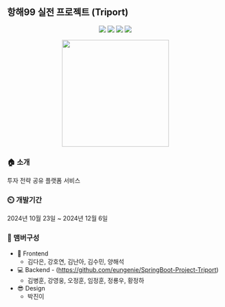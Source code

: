 ## 항해99 실전 프로젝트 (Triport)

<p align='center'>
    <img src="https://img.shields.io/badge/SpringBoot-v3.3.5-6db33f?logo=Spring-boot"/>
    <img src="https://img.shields.io/badge/SpringSecurity-v6.3.4-white?logo=Spring-security"/>
    <img src="https://img.shields.io/badge/Junit-v4.13.2-white?logo=Junit5"/>
    <img src="https://img.shields.io/badge/MySQL-v8.3.0-white?logo=MySQL"/>
</p>

<p align='center'>
  <img src="https://github.com/user-attachments/assets/021eae1a-677d-4e55-b0ef-a85c7455b69e" width="249px" />
</p>

### 🏠 소개
투자 전략 공유 플랫폼 서비스

### ⏲️ 개발기간
2024년 10월 23일 ~ 2024년 12월 6일

### 🧙 맴버구성
- :lipstick: Frontend
  - 김다은, 강호연, 김난아, 김수민, 양해석
- :computer: Backend - (https://github.com/eungenie/SpringBoot-Project-Triport)
  - 김병훈, 강영웅, 오정훈, 임정훈, 정룡우, 황정하
- 😎 Design
  - 박진이
